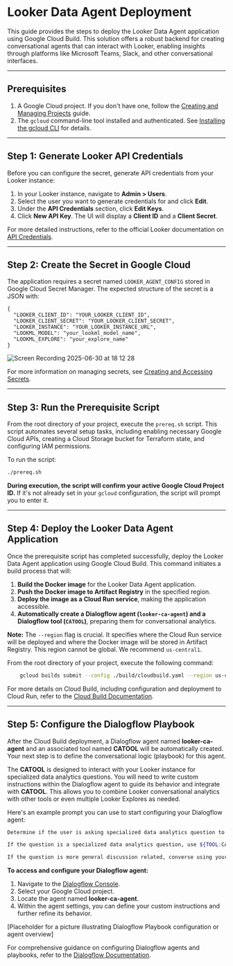 # Looker Data Agent Deployment

This guide provides the steps to deploy the Looker Data Agent application using Google Cloud Build. This solution offers a robust backend for creating conversational agents that can interact with Looker, enabling insights through platforms like Microsoft Teams, Slack, and other conversational interfaces.

---

## Prerequisites

1.  A Google Cloud project. If you don't have one, follow the [Creating and Managing Projects](https://cloud.google.com/resource-manager/docs/creating-managing-projects) guide.
2.  The `gcloud` command-line tool installed and authenticated. See [Installing the gcloud CLI](https://cloud.google.com/sdk/docs/install) for details.

---

## Step 1: Generate Looker API Credentials

Before you can configure the secret, generate API credentials from your Looker instance:

1.  In your Looker instance, navigate to **Admin > Users**.
2.  Select the user you want to generate credentials for and click **Edit**.
3.  Under the **API Credentials** section, click **Edit Keys**.
4.  Click **New API Key**. The UI will display a **Client ID** and a **Client Secret**.

For more detailed instructions, refer to the official Looker documentation on [API Credentials](https://cloud.google.com/looker/docs/api-auth#authentication_with_an_sdk).

---

## Step 2: Create the Secret in Google Cloud

The application requires a secret named `LOOKER_AGENT_CONFIG` stored in Google Cloud Secret Manager.
The expected structure of the secret is a JSON with:

    {
      "LOOKER_CLIENT_ID": "YOUR_LOOKER_CLIENT_ID",
      "LOOKER_CLIENT_SECRET": "YOUR_LOOKER_CLIENT_SECRET",
      "LOOKER_INSTANCE": "YOUR_LOOKER_INSTANCE_URL",
      "LOOKML_MODEL": "your_lookml_model_name",
      "LOOKML_EXPLORE": "your_explore_name"
    }

![Screen Recording 2025-06-30 at 18 12 28](https://github.com/user-attachments/assets/8b160d07-90d6-49e6-bcb8-4f121d50ad1f)



For more information on managing secrets, see [Creating and Accessing Secrets](https://cloud.google.com/secret-manager/docs/creating-and-accessing-secrets).

---

## Step 3: Run the Prerequisite Script

From the root directory of your project, execute the `prereq.sh` script. This script automates several setup tasks, including enabling necessary Google Cloud APIs, creating a Cloud Storage bucket for Terraform state, and configuring IAM permissions.

To run the script:

```bash
./prereq.sh
``` 
**During execution, the script will confirm your active Google Cloud Project ID.** If it\'s not already set in your `gcloud` configuration, the script will prompt you to enter it.

---

## Step 4: Deploy the Looker Data Agent Application

Once the prerequisite script has completed successfully, deploy the Looker Data Agent application using Google Cloud Build. This command initiates a build process that will:

1.  **Build the Docker image** for the Looker Data Agent application.
2.  **Push the Docker image to Artifact Registry** in the specified region.
3.  **Deploy the image as a Cloud Run service**, making the application accessible.
4.  **Automatically create a Dialogflow agent (`looker-ca-agent`) and a Dialogflow tool (`CATOOL`)**, preparing them for conversational analytics.

**Note:** The `--region` flag is crucial. It specifies where the Cloud Run service will be deployed and where the Docker image will be stored in Artifact Registry. This region cannot be global. We recommend `us-central1`.

From the root directory of your project, execute the following command:

```bash
    gcloud builds submit --config ./build/cloudbuild.yaml --region us-central1 
```

For more details on Cloud Build, including configuration and deployment to Cloud Run, refer to the [Cloud Build Documentation](https://cloud.google.com/cloud-build/docs/deploying-builds/deploy-cloud-run).

---

## Step 5: Configure the Dialogflow Playbook

After the Cloud Build deployment, a Dialogflow agent named **looker-ca-agent** and an associated tool named **CATOOL** will be automatically created. Your next step is to define the conversational logic (playbook) for this agent.

The **CATOOL** is designed to interact with your Looker instance for specialized data analytics questions. You will need to write custom instructions within the Dialogflow agent to guide its behavior and integrate with **CATOOL**. This allows you to combine Looker conversational analytics with other tools or even multiple Looker Explores as needed.

Here's an example prompt you can use to start configuring your Dialogflow agent:

```bash
Determine if the user is asking specialized data analytics question to an Ecommerce dataset OR if they are looking for more of a general discussion.

If the question is a specialized data analytics question, use ${TOOL:CATOOL} to interpret the natural language question and fetch the results from the database. Provide a contextual summary back to the user with as much detail as you can gather.

If the question is more general discussion related, converse using your own general knowledge. 
``` 


**To access and configure your Dialogflow agent:**

1.  Navigate to the [Dialogflow Console](https://dialogflow.cloud.google.com/).
2.  Select your Google Cloud project.
3.  Locate the agent named **looker-ca-agent**.
4.  Within the agent settings, you can define your custom instructions and further refine its behavior.

[Placeholder for a picture illustrating Dialogflow Playbook configuration or agent overview]

For comprehensive guidance on configuring Dialogflow agents and playbooks, refer to the [Dialogflow Documentation](https://cloud.google.com/dialogflow/docs).
